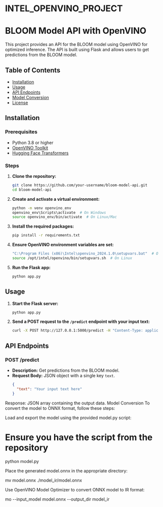# INTEL_OPENVINO_PROJECT


# BLOOM Model API with OpenVINO

This project provides an API for the BLOOM model using OpenVINO for optimized inference. The API is built using Flask and allows users to get predictions from the BLOOM model.

## Table of Contents

- [Installation](#installation)
- [Usage](#usage)
- [API Endpoints](#api-endpoints)
- [Model Conversion](#model-conversion)
- [License](#license)

## Installation

### Prerequisites

- Python 3.8 or higher
- [OpenVINO Toolkit](https://software.intel.com/content/www/us/en/develop/tools/openvino-toolkit.html)
- [Hugging Face Transformers](https://github.com/huggingface/transformers)

### Steps

1. **Clone the repository:**
    ```bash
    git clone https://github.com/your-username/bloom-model-api.git
    cd bloom-model-api
    ```

2. **Create and activate a virtual environment:**
    ```bash
    python -m venv openvino_env
    openvino_env\Scripts\activate  # On Windows
    source openvino_env/bin/activate  # On Linux/Mac
    ```

3. **Install the required packages:**
    ```bash
    pip install -r requirements.txt
    ```

4. **Ensure OpenVINO environment variables are set:**
    ```bash
    "C:\Program Files (x86)\Intel\openvino_2024.1.0\setupvars.bat"  # On Windows
    source /opt/intel/openvino/bin/setupvars.sh  # On Linux
    ```

5. **Run the Flask app:**
    ```bash
    python app.py
    ```

## Usage

1. **Start the Flask server:**
    ```bash
    python app.py
    ```

2. **Send a POST request to the `/predict` endpoint with your input text:**
    ```bash
    curl -X POST http://127.0.0.1:5000/predict -H "Content-Type: application/json" -d '{"text": "Your input text here"}'
    ```

## API Endpoints

### POST /predict

- **Description:** Get predictions from the BLOOM model.
- **Request Body:** JSON object with a single key `text`.
  ```json
  {
    "text": "Your input text here"
  }


Response: JSON array containing the output data.
Model Conversion
To convert the model to ONNX format, follow these steps:

Load and export the model using the provided model.py script:
# Ensure you have the script from the repository
python model.py



Place the generated model.onnx in the appropriate directory:

mv model.onnx ./model_ir/model.onnx


Use OpenVINO Model Optimizer to convert ONNX model to IR format:

mo --input_model model.onnx --output_dir model_ir
